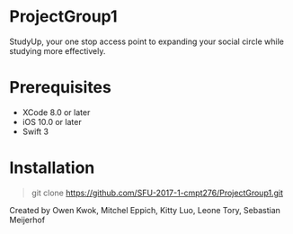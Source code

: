 # ProjectGroup1
StudyUp, your one stop access point to expanding your social circle while studying more effectively.

# Prerequisites

 - XCode 8.0 or later
 - iOS 10.0 or later
 - Swift 3

# Installation

> git clone https://github.com/SFU-2017-1-cmpt276/ProjectGroup1.git

Created by Owen Kwok, Mitchel Eppich, Kitty Luo, Leone Tory, Sebastian Meijerhof
